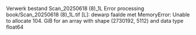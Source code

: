 Verwerk bestand Scan_20250618 (8)_1L
Error processing book/Scan_20250618 (8)_1L.tif [L]: dewarp faalde met MemoryError: Unable to allocate 104. GiB for an array with shape (2730192, 5112) and data type float64

